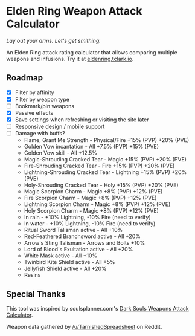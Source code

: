 # Elden Ring Weapon Attack Calculator

_Lay out your arms. Let's get smithing._

An Elden Ring attack rating calculator that allows comparing multiple weapons and infusions. Try it at [eldenring.tclark.io](https://eldenring.tclark.io/).

## Roadmap

- [x] Filter by affinity
- [x] Filter by weapon type
- [ ] Bookmark/pin weapons
- [x] Passive effects
- [x] Save settings when refreshing or visiting the site later
- [ ] Responsive design / mobile support
- [ ] Damage with buffs?
  - Flame, Grant Me Strength - Physical/Fire +15% (PVP) +20% (PVE)
  - Golden Vow incantation - All +7.5% (PVP) +15% (PVE)
  - Golden Vow skill - All +12.5%
  - Magic-Shrouding Cracked Tear - Magic +15% (PVP) +20% (PVE)
  - Fire-Shrouding Cracked Tear - Fire +15% (PVP) +20% (PVE)
  - Lightning-Shrouding Cracked Tear - Lightning +15% (PVP) +20% (PVE)
  - Holy-Shrouding Cracked Tear - Holy +15% (PVP) +20% (PVE)
  - Magic Scorpion Charm - Magic +8% (PVP) +12% (PVE)
  - Fire Scorpion Charm - Magic +8% (PVP) +12% (PVE)
  - Lightning Scorpion Charm - Magic +8% (PVP) +12% (PVE)
  - Holy Scorpion Charm - Magic +8% (PVP) +12% (PVE)
  - In rain - +10% Lightning, -10% Fire (need to verify)
  - In water - +10% Lightning, -10% Fire (need to verify)
  - Ritual Sword Talisman active - All +10%
  - Red-Feathered Branchsword active - All +20%
  - Arrow's Sting Talisman - Arrows and Bolts +10%
  - Lord of Blood's Exultation active - All +20%
  - White Mask active - All +10%
  - Twinbird Kite Shield active - All +5%
  - Jellyfish Shield active - All +20%
  - Resins

## Special Thanks

This tool was inspired by soulsplanner.com's [Dark Souls Weapons Attack Calculator](https://soulsplanner.com/darksouls/weaponatk).

Weapon data gathered by [/u/TarnishedSpreadsheet](https://www.reddit.com/user/TarnishedSpreadsheet/) on Reddit.
